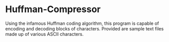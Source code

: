 # Huffman-Compressor
Using the infamous Huffman coding algorithm, this program is capable of encoding and decoding blocks of characters. Provided are sample text files made up of various ASCII characters.
